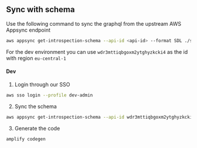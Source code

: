 ## Sync with schema

Use the following command to sync the graphql from the upstream AWS Appsync endpoint

```bash
aws appsync get-introspection-schema --api-id <api-id> --format SDL ./schema.graphql --region <region>
```

For the dev environment you can use `wdr3mttiqbgoxm2ytghyzkcki4` as the id with region `eu-central-1`

#### Dev

1. Login through our SSO

```bash
aws sso login --profile dev-admin
```

2. Sync the schema

```bash
aws appsync get-introspection-schema --api-id wdr3mttiqbgoxm2ytghyzkcki4 --format SDL ./schema.graphql --region eu-central-1
```

3. Generate the code

```bash
amplify codegen
```
